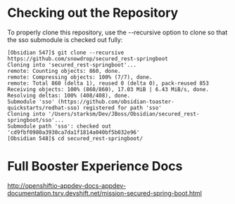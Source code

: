 
# Checking out the Repository
To properly clone this repository, use the --recursive option to clone so that the sso submodule is checked out fully:

```
[Obsidian 547]$ git clone --recursive https://github.com/snowdrop/secured_rest-springboot
Cloning into 'secured_rest-springboot'...
remote: Counting objects: 860, done.
remote: Compressing objects: 100% (7/7), done.
remote: Total 860 (delta 1), reused 0 (delta 0), pack-reused 853
Receiving objects: 100% (860/860), 17.03 MiB | 6.43 MiB/s, done.
Resolving deltas: 100% (408/408), done.
Submodule 'sso' (https://github.com/obsidian-toaster-quickstarts/redhat-sso) registered for path 'sso'
Cloning into '/Users/starksm/Dev/JBoss/Obsidian/secured_rest-springboot/sso'...
Submodule path 'sso': checked out 'cd9fbf0980a3930ca7da1f1814a040bf5b032e96'
[Obsidian 548]$ cd secured_rest-springboot/
```

# Full Booster Experience Docs

http://openshiftio-appdev-docs-appdev-documentation.tsrv.devshift.net/mission-secured-spring-boot.html